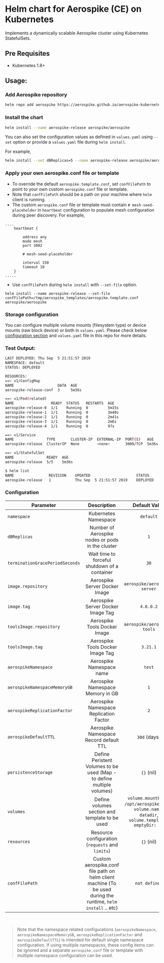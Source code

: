 # Helm chart for Aerospike (CE) on Kubernetes

Implements a dynamically scalable Aerospike cluster using Kubernetes StatefulSets.


## Pre Requisites

- Kubernetes 1.8+

## Usage:

### Add Aerospike repository

```sh
helm repo add aerospike https://aerospike.github.io/aerospike-kubernetes
```

### Install the chart

```sh
helm install --name aerospike-release aerospike/aerospike
```

You can also set the configuration values as defined in `values.yaml` using `--set` option or provide a `values.yaml` file during `helm install`.

For example,

```sh
helm install --set dBReplicas=5 --name aerospike-release aerospike/aerospike
```

### Apply your own aerospike.conf file or template

- To override the default `aerospike.template.conf`, set `confFilePath` to point to your own custom `aerospike.conf` file or template. 
- Note that `confFilePath` should be a path on your machine where `helm` client is running. 
- The custom `aerospike.conf` file or template must contain `# mesh-seed-placeholder` in `heartbeat` configuration to populate mesh configuration during peer discovery. For example,

```
....
	heartbeat {

        address any
		mode mesh
		port 3002

		# mesh-seed-placeholder

		interval 150
		timeout 10
	}
.....
```

- Use `confFilePath` during `helm install` with `--set-file` option.
```
helm install --name aerospike-release --set-file confFilePath=/tmp/aerospike_templates/aerospike.template.conf aerospike/aerospike
```

### Storage configuration

You can configure multiple volume mounts (filesystem type) or device mounts (raw block device) or both in `values.yaml`. Please check below [configuration section](#configuration) and `values.yaml` file in this repo for more details.


### Test Output:

```sh
LAST DEPLOYED: Thu Sep  5 21:51:57 2019
NAMESPACE: default
STATUS: DEPLOYED

RESOURCES:
==> v1/ConfigMap
NAME                    DATA  AGE
aerospike-release-conf  3     5m36s

==> v1/Pod(related)
NAME                 READY  STATUS   RESTARTS  AGE
aerospike-release-0  1/1    Running  0         5m15s
aerospike-release-1  1/1    Running  0         3m40s
aerospike-release-2  1/1    Running  0         2m41s
aerospike-release-3  1/1    Running  0         2m6s
aerospike-release-4  1/1    Running  0         97s

==> v1/Service
NAME               TYPE       CLUSTER-IP  EXTERNAL-IP  PORT(S)   AGE
aerospike-release  ClusterIP  None        <none>       3000/TCP  5m36s

==> v1/StatefulSet
NAME               READY  AGE
aerospike-release  5/5    5m36s
```

```sh
$ helm list
NAME             	REVISION	UPDATED                 	STATUS  	CHART          	APP VERSION	NAMESPACE
aerospike-release	1       	Thu Sep  5 21:51:57 2019	DEPLOYED	aerospike-4.6.0	4.6.0.2    	default  
```

### Configuration

| Parameter                          | Description                                                           | Default Value                |
| -----------------------------------|:--------------------------------------------------------------------: |:----------------------------:|
| `namespace`                        | Kubernetes Namespace                                                  |  `default`                   |
| `dBReplicas`                       | Number of Aerospike nodes or pods in the cluster                      |   `1`                        |
| `terminationGracePeriodSeconds`    | Wait time to forceful shutdown of a container                         |    `30`                      |
| `image.repository`                 | Aerospike Server Docker Image                                         | `aerospike/aerospike-server` |
| `image.tag`                        | Aerospike Server Docker Image Tag                                     | `4.6.0.2`                    |
| `toolsImage.repository`            | Aerospike Tools Docker Image                                          | `aerospike/aerospike-tools`  |
| `toolsImage.tag`                   | Aerospike Tools Docker Image Tag                                      | `3.21.1`                     |
| `aerospikeNamespace`               | Aerospike Namespace name                                              | `test`                       |
| `aerospikeNamespaceMemoryGB`       | Aerospike Namespace Memory in GB                                      | `1`                          |
| `aerospikeReplicationFactor`       | Aerospike Namespace Replication Factor                                | `2`                          |
| `aerospikeDefaultTTL`              | Aerospike Namespace Record default TTL                                | `30d` (days)                  |
| `persistenceStorage`               | Define Peristent Volumes to be used (Map - to define multiple volumes)| `{}` (nil)                   |
| `volumes`                          | Define volumes section and template to be used                        | `volume.mountPath: /opt/aerospike/data`,<br />`volume.name: datadir`,<br />`volume.template: emptyDir: {}`|
| `resources`                        | Resource configuration (`requests` and `limits`)                      | `{}` (nil)                   |
| `confFilePath`                     | Custom aerospike.conf file path on helm client machine (To be used during the runtime, `helm install` .. etc)| `not defined`|

<br />

> Note that the namespace related configurations (`aerospikeNamespace`, `aerospikeNamespaceMemoryGB`, `aerospikeReplicationFactor` and `aerospikeDefaultTTL`) is intended for default single namespace configuration. If using multiple namespaces, these config items can be ignored and a separate `aerospike.conf` file or template with multiple namespace configuration can be used.